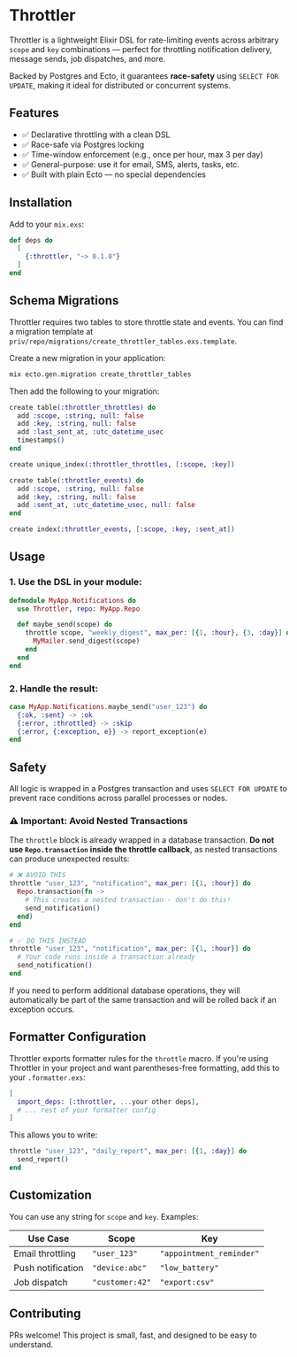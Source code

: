 # Throttler

Throttler is a lightweight Elixir DSL for rate-limiting events across arbitrary `scope` and `key` combinations — perfect for throttling notification delivery, message sends, job dispatches, and more.

Backed by Postgres and Ecto, it guarantees **race-safety** using `SELECT FOR UPDATE`, making it ideal for distributed or concurrent systems.

## Features

- ✅ Declarative throttling with a clean DSL
- ✅ Race-safe via Postgres locking
- ✅ Time-window enforcement (e.g., once per hour, max 3 per day)
- ✅ General-purpose: use it for email, SMS, alerts, tasks, etc.
- ✅ Built with plain Ecto — no special dependencies

## Installation

Add to your `mix.exs`:

```elixir
def deps do
  [
    {:throttler, "~> 0.1.0"}
  ]
end
```

## Schema Migrations

Throttler requires two tables to store throttle state and events. You can find a migration template at `priv/repo/migrations/create_throttler_tables.exs.template`.

Create a new migration in your application:

```bash
mix ecto.gen.migration create_throttler_tables
```

Then add the following to your migration:

```elixir
create table(:throttler_throttles) do
  add :scope, :string, null: false
  add :key, :string, null: false
  add :last_sent_at, :utc_datetime_usec
  timestamps()
end

create unique_index(:throttler_throttles, [:scope, :key])

create table(:throttler_events) do
  add :scope, :string, null: false
  add :key, :string, null: false
  add :sent_at, :utc_datetime_usec, null: false
end

create index(:throttler_events, [:scope, :key, :sent_at])
```

## Usage

### 1. Use the DSL in your module:

```elixir
defmodule MyApp.Notifications do
  use Throttler, repo: MyApp.Repo

  def maybe_send(scope) do
    throttle scope, "weekly_digest", max_per: [{1, :hour}, {3, :day}] do
      MyMailer.send_digest(scope)
    end
  end
end
```

### 2. Handle the result:

```elixir
case MyApp.Notifications.maybe_send("user_123") do
  {:ok, :sent} -> :ok
  {:error, :throttled} -> :skip
  {:error, {:exception, e}} -> report_exception(e)
end
```

## Safety

All logic is wrapped in a Postgres transaction and uses `SELECT FOR UPDATE` to prevent race conditions across parallel processes or nodes.

### ⚠️ Important: Avoid Nested Transactions

The `throttle` block is already wrapped in a database transaction. **Do not use `Repo.transaction` inside the throttle callback**, as nested transactions can produce unexpected results:

```elixir
# ❌ AVOID THIS
throttle "user_123", "notification", max_per: [{1, :hour}] do
  Repo.transaction(fn ->
    # This creates a nested transaction - don't do this!
    send_notification()
  end)
end

# ✅ DO THIS INSTEAD
throttle "user_123", "notification", max_per: [{1, :hour}] do
  # Your code runs inside a transaction already
  send_notification()
end
```

If you need to perform additional database operations, they will automatically be part of the same transaction and will be rolled back if an exception occurs.

## Formatter Configuration

Throttler exports formatter rules for the `throttle` macro. If you're using Throttler in your project and want parentheses-free formatting, add this to your `.formatter.exs`:

```elixir
[
  import_deps: [:throttler, ...your other deps],
  # ... rest of your formatter config
]
```

This allows you to write:

```elixir
throttle "user_123", "daily_report", max_per: [{1, :day}] do
  send_report()
end
```

## Customization

You can use any string for `scope` and `key`. Examples:

| Use Case          | Scope           | Key                      |
| ----------------- | --------------- | ------------------------ |
| Email throttling  | `"user_123"`    | `"appointment_reminder"` |
| Push notification | `"device:abc"`  | `"low_battery"`          |
| Job dispatch      | `"customer:42"` | `"export:csv"`           |

## Contributing

PRs welcome! This project is small, fast, and designed to be easy to understand.
